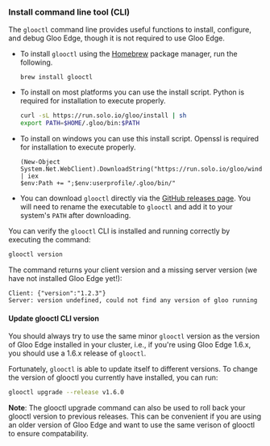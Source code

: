 ### Install command line tool (CLI)

The `glooctl` command line provides useful functions to install, configure, and debug Gloo Edge, though it is not required to use Gloo Edge.

* To install `glooctl` using the [Homebrew](https://brew.sh) package manager, run the following.

  ```shell
  brew install glooctl
  ```

* To install on most platforms you can use the install script. Python is required for installation to execute properly.

  ```bash
  curl -sL https://run.solo.io/gloo/install | sh
  export PATH=$HOME/.gloo/bin:$PATH
  ```

* To install on windows you can use this install script. Openssl is required for installation to execute properly.
  
  ```pwsh
  (New-Object System.Net.WebClient).DownloadString("https://run.solo.io/gloo/windows/install") | iex
  $env:Path += ";$env:userprofile/.gloo/bin/"
  ```

* You can download `glooctl` directly via the [GitHub releases page](https://github.com/solo-io/gloo/releases). You will need to rename the executable to `glooctl` and add it to your system's `PATH` after downloading.

You can verify the `glooctl` CLI is installed and running correctly by executing the command:

```bash
glooctl version
```
The command returns your client version and a missing server version (we have not installed Gloo Edge yet!):
```shell
Client: {"version":"1.2.3"}
Server: version undefined, could not find any version of gloo running
```

#### Update glooctl CLI version

You should always try to use the same minor `glooctl` version as the version of Gloo Edge installed in your cluster, i.e., if you're using Gloo Edge 1.6.x, you should use a 1.6.x release of `glooctl`.

Fortunately, `glooctl` is able to update itself to different versions. To change the version of glooctl you currently have installed, you can run:

```bash
glooctl upgrade --release v1.6.0
```

**Note**: The glooctl upgrade command can also be used to roll back your glooctl version to previous releases. This can be convenient if you are using an older version of Gloo Edge and want to use the same verison of glooctl to ensure compatability.
